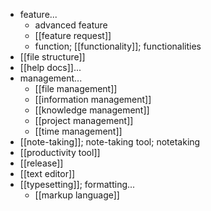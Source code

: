 - feature...
    - advanced feature
    - [[feature request]]
    - function; [[functionality]]; functionalities
- [[file structure]]
- [[help docs]]...
- management...
    - [[file management]]
    - [[information management]]
    - [[knowledge management]]
    - [[project management]]
    - [[time management]]
- [[note-taking]]; note-taking tool; notetaking
- [[productivity tool]]
- [[release]]
- [[text editor]]
- [[typesetting]]; formatting...
    - [[markup language]]
